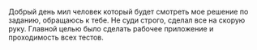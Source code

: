 Добрый день мил человек который будет смотреть мое решение по заданию, обращаюсь к тебе. Не суди строго, сделал все на скорую руку.
Главной целью было сделать рабочее приложение и проходимость всех тестов.

